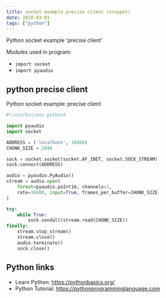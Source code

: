 ```yaml
---
title: socket example precise client (snippet)
date: 2020-03-01
tags: ["python"]
---
```

Python socket example 'precise client'


Modules used in program: 
* `import socket`
* `import pyaudio`

## python precise client

Python socket example: precise client

```python
#!/usr/bin/env python3

import pyaudio
import socket

ADDRESS = ('localhost', 10000)
CHUNK_SIZE = 2048

sock = socket.socket(socket.AF_INET, socket.SOCK_STREAM)
sock.connect(ADDRESS)

audio = pyaudio.PyAudio()
stream = audio.open(
    format=pyaudio.paInt16, channels=1,
    rate=16000, input=True, frames_per_buffer=CHUNK_SIZE
)

try:
    while True:
        sock.sendall(stream.read(CHUNK_SIZE))
finally:
    stream.stop_stream()
    stream.close()
    audio.terminate()
    sock.close()


```

## Python links

- Learn Python: https://pythonbasics.org/
- Python Tutorial: https://pythonprogramminglanguage.com
